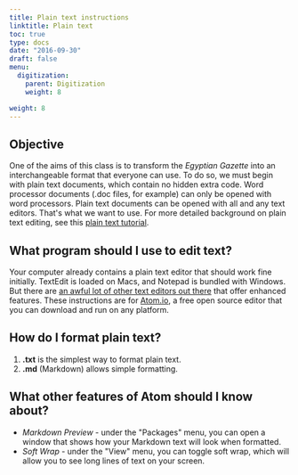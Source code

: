 ```yaml
---
title: Plain text instructions
linktitle: Plain text
toc: true
type: docs
date: "2016-09-30"
draft: false
menu:
  digitization:
    parent: Digitization
    weight: 8

weight: 8
---
```


## Objective
One of the aims of this class is to transform the *Egyptian Gazette* into an interchangeable format that everyone can use. To do so, we must begin with plain text documents, which contain no hidden extra code. Word processor documents (.doc files, for example) can only be opened with word processors. Plain text documents can be opened with all and any text editors. That's what we want to use. For more detailed background on plain text editing, see this [plain text tutorial](http://programminghistorian.org/lessons/sustainable-authorship-in-plain-text-using-pandoc-and-markdown).

## What program should I use to edit text?

Your computer already contains a plain text editor that should work fine initially. TextEdit is loaded on Macs, and Notepad is bundled with Windows. But there are [an awful lot of other text editors out there](https://en.wikipedia.org/wiki/Comparison_of_text_editors) that offer enhanced features. These instructions are for [Atom.io](https://atom.io/), a free open source editor that you can download and run on any platform.

## How do I format plain text?

1. **.txt** is the simplest way to format plain text.
2. **.md** (Markdown) allows simple formatting.

## What other features of Atom should I know about?

- *Markdown Preview* - under the "Packages" menu, you can open a window that shows how your Markdown text will look when formatted.
- *Soft Wrap* - under the "View" menu, you can toggle soft wrap, which will allow you to see long lines of text on your screen.

